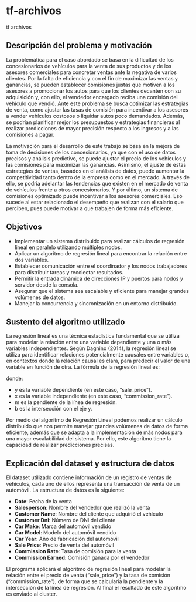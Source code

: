 # tf-archivos
tf archivos
## Descripción del problema y motivación

La problemática para el caso abordado se basa en la dificultad de los concesionarios de vehículos para la venta de sus productos y de los asesores comerciales para concretar ventas ante la negativa de varios clientes. Por la falta de eficiencia y con el fin de maximizar las ventas y ganancias, se pueden establecer comisiones justas que motiven a los asesores a promocionar los autos para que los clientes decanten con su adquisición y, con ello, el vendedor encargado reciba una comisión del vehículo que vendió. Ante este problema se busca optimizar las estrategias de venta, como ajustar las tasas de comisión para incentivar a los asesores a vender vehículos costosos o liquidar autos poco demandados. Además, se podrían planificar mejor los presupuestos y estrategias financieras al realizar predicciones de mayor precisión respecto a los ingresos y a las comisiones a pagar.

La motivación para el desarrollo de este trabajo se basa en la mejora de toma de decisiones de los concesionarios, ya que con el uso de datos precisos y análisis predictivo, se puede ajustar el precio de los vehículos y las comisiones para maximizar las ganancias. Asimismo, el ajuste de estas estrategias de ventas, basados en el análisis de datos, puede aumentar la competitividad tanto dentro de la empresa como en el mercado. A través de ello, se podría adelantar las tendencias que existen en el mercado de venta de vehículos frente a otros concesionarios. Y por último, un sistema de comisiones optimizado puede incentivar a los asesores comerciales. Eso sucede al estar relacionado el desempeño que realizan con el salario que perciben, pues puede motivar a que trabajen de forma más eficiente.

## Objetivos

- Implementar un sistema distribuido para realizar cálculos de regresión lineal en paralelo utilizando múltiples nodos.
- Aplicar un algoritmo de regresión lineal para encontrar la relación entre dos variables.
- Establecer comunicación entre el coordinador y los nodos trabajadores para distribuir tareas y recolectar resultados.
- Permitir la entrada dinámica de direcciones IP y puertos para nodos y servidor desde la consola.
- Asegurar que el sistema sea escalable y eficiente para manejar grandes volúmenes de datos.
- Manejar la concurrencia y sincronización en un entorno distribuido.

## Sustento del algoritmo utilizado

La regresión lineal es una técnica estadística fundamental que se utiliza para modelar la relación entre una variable dependiente y una o más variables independientes. Según Dagnino (2014), la regresión lineal se utiliza para identificar relaciones potencialmente causales entre variables o, en contextos donde la relación causal es clara, para predecir el valor de una variable en función de otra. La fórmula de la regresión lineal es:


donde:
- y es la variable dependiente (en este caso, “sale_price”).
- x es la variable independiente (en este caso, “commission_rate”).
- m es la pendiente de la línea de regresión.
- b es la intersección con el eje y.

Por medio del algoritmo de Regresión Lineal podemos realizar un cálculo distribuido que nos permite manejar grandes volúmenes de datos de forma eficiente, además que se adapta a la implementación de más nodos para una mayor escalabilidad del sistema. Por ello, este algoritmo tiene la capacidad de realizar predicciones precisas.

## Explicación del dataset y estructura de datos

El dataset utilizado contiene información de un registro de ventas de vehículos, cada uno de ellos representa una transacción de venta de un automóvil. La estructura de datos es la siguiente:

- **Date**: Fecha de la venta
- **Salesperson**: Nombre del vendedor que realizó la venta
- **Customer Name**: Nombre del cliente que adquirió el vehículo
- **Customer Dni**: Número de DNI del cliente
- **Car Make**: Marca del automóvil vendido
- **Car Model**: Modelo del automóvil vendido
- **Car Year**: Año de fabricación del automóvil
- **Sale Price**: Precio de venta del automóvil
- **Commission Rate**: Tasa de comisión para la venta
- **Commission Earned**: Comisión ganada por el vendedor

El programa aplicará el algoritmo de regresión lineal para modelar la relación entre el precio de venta (“sale_price”) y la tasa de comisión (“commission_rate”), de forma que se calcularía la pendiente y la intersección de la línea de regresión. Al final el resultado de este algoritmo es enviado al cluster.
